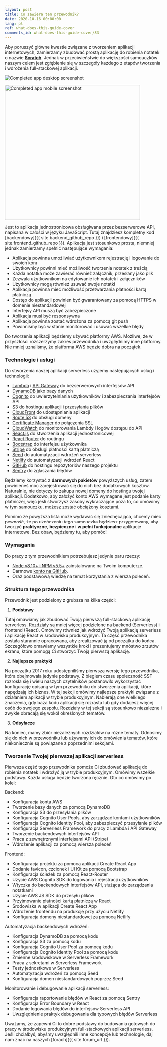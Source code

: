 ```yaml
---
layout: post
title: Co zawiera ten przewodnik?
date: 2020-10-16 00:00:00
lang: pl
ref: what-does-this-guide-cover
comments_id: what-does-this-guide-cover/83
---
```


Aby poruszyć główne kwestie związane z tworzeniem aplikacji internetowych, zamierzamy zbudować prostą aplikację do robienia notatek o nazwie [**Scratch**](https://demo2.sst.dev). Jednak w przeciwieństwie do większości samouczków naszym celem jest zgłębienie się w szczegóły każdego z etapów tworzenia i wdrożenia full-stackowej aplikacji.

![Completed app desktop screenshot](/assets/completed-app-desktop.png)

<img alt="Completed app mobile screenshot" src="/assets/completed-app-mobile.png" width="432" />

Jest to aplikacja jednostronicowa obsługiwana przez bezserwerowe API, napisana w całości w języku JavaScript. Tutaj znajdziesz kompletny kod [backendowy]({{ site.backend_github_repo }}) i [frontendowy]({{ site.frontend_github_repo }}). Aplikacja jest stosunkowo prosta, niemniej jednak zamierzamy spełnić następujące wymagania:

- Aplikacja powinna umożliwiać użytkownikom rejestrację i logowanie do swoich kont 
- Użytkownicy powinni mieć możliwość tworzenia notatek z treścią
- Każda notatka może zawierać również załącznik, przesłany jako plik
- Zezwala użytkownikom na edytowanie ich notatek i załączników 
- Użytkownicy mogą również usuwać swoje notatki
- Aplikacja powinna mieć możliwość przetwarzania płatności kartą płatniczą
- Dostęp do aplikacji powinien być gwarantowany za pomocą HTTPS w domenie niestandardowej
- Interfejsy API muszą być zabezpieczone
- Aplikacja musi być responsywna
- Aplikacja powinna zostać wdrożona za pomocą git push
- Powinniśmy być w stanie monitorować i usuwać wszelkie błędy

Do tworzenia aplikacji będziemy używać platformy AWS. Możliwe, że w przyszłości rozszerzymy zakres przewodnika i uwzględnimy inne platformy. Nie mniej uznaliśmy, że platforma AWS będzie dobra na początek.

### Technologie i usługi 

Do stworzenia naszej aplikacji serverless użyjemy następujących usług i technologii:

- [Lambda][Lambda] i  [API Gateway][APIG] do bezserwerowych interfejsów API
- [DynamoDB][DynamoDB] jako bazy danych 
- [Cognito][Cognito] do uwierzytelniania użytkowników i zabezpieczania interfejsów API
- [S3][S3] do hostingu aplikacji i przesyłania plików
- [CloudFront][CF] do udostępniania aplikacji
- [Route 53][R53] do obsługi domeny
- [Certificate Manager][CM] do połączenia SSL
- [CloudWatch][CloudWatch] do monitorowania Lambdy i logów dostępu do API
- [React.js][React] do stworzenia aplikacji jednostronicowej
- [React Router][RR] do routingu 
- [Bootstrap][Bootstrap] do interfejsu użytkownika
- [Stripe][Stripe] do obsługi płatności kartą płatniczą
- [Seed][Seed] do automatyzacji wdrożeń serverless
- [Netlify][Netlify] do automatyzacji wdrożeń React
- [GitHub][GitHub] do hostingu repozytoriów naszego projektu
- [Sentry][Sentry] do zgłaszania błędów

Będziemy korzystać z **darmowych pakietów** powyższych usług, zatem powinieneś móc zarejestrować się do nich bez dodatkowych kosztów. Naturalnie, nie dotyczy to zakupu nowej domeny do hostingu twojej aplikacji. Dodatkowo, aby założyć konto AWS wymagane jest podanie karty płatniczej, więc jeśli stworzysz zasoby wykraczające poza to, co omówimy w tym samouczku, możesz zostać obciążony kosztami. 

Pomimo że powyższa lista może wydawać się zniechęcająca, chcemy mieć pewność, że po ukończeniu tego samouczka będziesz przygotowany, aby tworzyć **praktyczne**, **bezpieczne** i **w pełni funkcjonalne** aplikacje internetowe. Bez obaw, będziemy tu, aby pomóc!

### Wymagania

Do pracy z tym przewodnikiem potrzebujesz jedynie paru rzeczy: 
- [Node v8.10+ i NPM v5.5+](https://nodejs.org/en/) zainstalowane na Twoim komputerze.
- Darmowe [konto na GitHub](https://github.com/join).
- Oraz podstawową wiedzę na temat korzystania z wiersza poleceń.

### Struktura tego przewodnika

Przewodnik jest podzielony z grubsza na kilka części:
1. **Podstawy**

  Tutaj omawiamy jak zbudować Twoją pierwszą full-stackową aplikację serverless. Rozdziały są mniej więcej podzielone na backend (Serverless) i frontend (React). Omówimy również jak wdrożyć Twoją aplikację serverless i aplikację React w środowisku produkcyjnym. 
Ta część przewodnika została starannie opracowana, aby zrealizować ją od początku do końca. Szczegółowo omawiamy wszystkie kroki i prezentujemy mnóstwo zrzutów ekranu, które pomogą Ci stworzyć Twoją pierwszą aplikację. 

2. **Najlepsze praktyki**

  Na początku 2017 roku udostępniliśmy pierwszą wersję tego przewodnika, która obejmowała jedynie podstawy. Z biegiem czasu społeczność SST rozrosła się i wielu naszych czytelników postanowiło wykorzystać konfigurację opisaną w tym przewodniku do stworzenia aplikacji, które napędzają ich biznes. W tej sekcji omówimy najlepsze praktyki związane z działaniem aplikacji w trybie produkcyjnym. Nabierają one wielkiego znaczenia, gdy baza kodu aplikacji się rozrasta lub gdy dodajesz więcej osób do swojego zespołu. Rozdziały w tej sekcji są stosunkowo niezależne i zwykle obracają się wokół określonych tematów. 

3. **Odsyłacze**

  Na koniec, mamy zbiór niezależnych rozdziałów na różne tematy. Odnosimy się do nich w przewodniku lub używamy ich do omówienia tematów, które niekoniecznie są powiązane z poprzednimi sekcjami. 

### Tworzenie Twojej pierwszej aplikacji serverless 

Pierwsza część tego przewodnika pomoże Ci zbudować aplikację do robienia notatek i wdrożyć ją w trybie produkcyjnym. Omówimy wszelkie podstawy. Każda usługa będzie tworzona ręcznie. Oto co omówimy po kolei: 

Backend: 

- Konfiguracja konta AWS
- Tworzenie bazy danych za pomocą DynamoDB
- Konfiguracja S3 do przesyłania plików
- Konfiguracja Cognito User Pools, aby zarządzać kontami użytkowników
- Konfiguracja Cognito Identity Pool, aby zabezpieczyć przesyłanie plików
- Konfiguracja Serverless Framework do pracy z Lambda i API Gateway
- Tworzenie backendowych interfejsów API 
- Praca z zewnętrznymi interfejsami API (Stripe)
- Wdrożenie aplikacji za pomocą wiersza poleceń

Frontend: 

- Konfiguracja projektu za pomocą aplikacji Create React App
- Dodanie favicon, czcionek i UI Kit za pomocą Bootstrap
- Konfiguracja ścieżek za pomocą React-Router
- Użycie AWS Cognito SDK do logowania i rejestracji użytkowników
- Wtyczka do backendowych interfejsów API, służąca do zarządzania notatkami
- Użycie AWS JS SDK do przesyłu plików
- Przyjmowanie płatności kartą płatniczą w React
- Środowiska w aplikacji Create React App
- Wdrożenie frontendu na produkcję przy użyciu Netlify
- Konfiguracja domeny niestandardowej za pomocą Netlify

Automatyzacja backendowych wdrożeń: 

- Konfiguracja DynamoDB za pomocą kodu
- Konfiguracja S3 za pomocą kodu
- Konfiguracja Cognito User Pool za pomocą kodu
- Konfiguracja Cognito Identity Pool za pomocą kodu
- Zmienne środowiskowe w Serverless Framework
- Praca z sekretami w Serverless Framework
- Testy jednostkowe w Serverless
- Automatyzacja wdrożeń za pomocą Seed
- Konfiguracja domen niestandardowych poprzez Seed

Monitorowanie i debugowanie aplikacji serverless:

- Konfiguracja raportowanie błędów w React za pomocą Sentry
- Konfiguracja Error Boundary w React
- Dodanie logowania błędów do interfejsów Serverless API
- Uwzględnienie praktyk debugowania dla typowych błędów Serverless

Uważamy, że zapewni Ci to dobre podstawy do budowania gotowych do pracy w środowisku produkcyjnym full-stackowych aplikacji serverless. Jeśli chciałbyś, abyśmy uwzględnili inne koncepcje lub technologie, daj nam znać na naszych [forach]({{ site.forum_url }}).

[Cognito]: https://aws.amazon.com/cognito/
[CM]: https://aws.amazon.com/certificate-manager
[R53]: https://aws.amazon.com/route53/
[CF]: https://aws.amazon.com/cloudfront/
[S3]: https://aws.amazon.com/s3/
[CloudWatch]: https://aws.amazon.com/cloudwatch/
[Bootstrap]: http://getbootstrap.com
[RR]: https://github.com/ReactTraining/react-router
[React]: https://facebook.github.io/react/
[DynamoDB]: https://aws.amazon.com/dynamodb/
[APIG]: https://aws.amazon.com/api-gateway/
[Lambda]: https://aws.amazon.com/lambda/
[Stripe]: https://stripe.com
[Seed]: https://seed.run
[Netlify]: https://netlify.com
[GitHub]: https://github.com
[Sentry]: https://sentry.io
